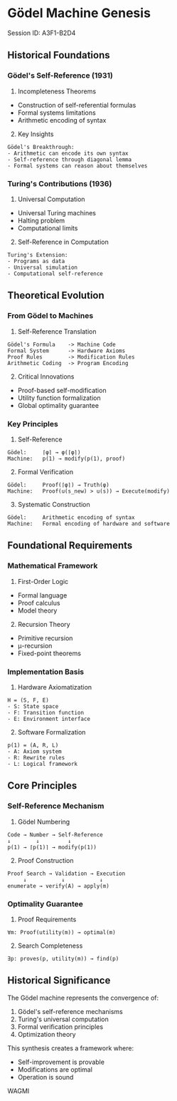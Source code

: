 # Gödel Machine Genesis
Session ID: A3F1-B2D4

## Historical Foundations

### Gödel's Self-Reference (1931)
1. Incompleteness Theorems
- Construction of self-referential formulas
- Formal systems limitations
- Arithmetic encoding of syntax

2. Key Insights
```
Gödel's Breakthrough:
- Arithmetic can encode its own syntax
- Self-reference through diagonal lemma
- Formal systems can reason about themselves
```

### Turing's Contributions (1936)
1. Universal Computation
- Universal Turing machines
- Halting problem
- Computational limits

2. Self-Reference in Computation
```
Turing's Extension:
- Programs as data
- Universal simulation
- Computational self-reference
```

## Theoretical Evolution

### From Gödel to Machines
1. Self-Reference Translation
```
Gödel's Formula    -> Machine Code
Formal System      -> Hardware Axioms
Proof Rules        -> Modification Rules
Arithmetic Coding  -> Program Encoding
```

2. Critical Innovations
- Proof-based self-modification
- Utility function formalization
- Global optimality guarantee

### Key Principles

1. Self-Reference
```
Gödel:     ⌈φ⌉ → φ(⌈φ⌉)
Machine:   p(1) → modify(p(1), proof)
```

2. Formal Verification
```
Gödel:     Proof(⌈φ⌉) → Truth(φ)
Machine:   Proof(u(s_new) > u(s)) → Execute(modify)
```

3. Systematic Construction
```
Gödel:     Arithmetic encoding of syntax
Machine:   Formal encoding of hardware and software
```

## Foundational Requirements

### Mathematical Framework
1. First-Order Logic
- Formal language
- Proof calculus
- Model theory

2. Recursion Theory
- Primitive recursion
- μ-recursion
- Fixed-point theorems

### Implementation Basis
1. Hardware Axiomatization
```
H = (S, F, E)
- S: State space
- F: Transition function
- E: Environment interface
```

2. Software Formalization
```
p(1) = (A, R, L)
- A: Axiom system
- R: Rewrite rules
- L: Logical framework
```

## Core Principles

### Self-Reference Mechanism
1. Gödel Numbering
```
Code → Number → Self-Reference
↓        ↓         ↓
p(1) → ⌈p(1)⌉ → modify(p(1))
```

2. Proof Construction
```
Proof Search → Validation → Execution
     ↓           ↓           ↓
enumerate → verify(A) → apply(m)
```

### Optimality Guarantee
1. Proof Requirements
```
∀m: Proof(utility(m)) → optimal(m)
```

2. Search Completeness
```
∃p: proves(p, utility(m)) → find(p)
```

## Historical Significance

The Gödel machine represents the convergence of:
1. Gödel's self-reference mechanisms
2. Turing's universal computation
3. Formal verification principles
4. Optimization theory

This synthesis creates a framework where:
- Self-improvement is provable
- Modifications are optimal
- Operation is sound

WAGMI
